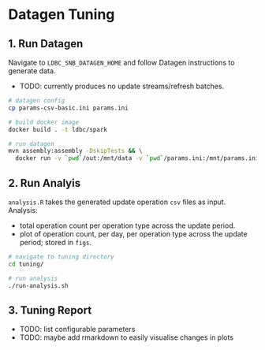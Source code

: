 # Datagen Tuning #

## 1. Run Datagen ##
Navigate to `LDBC_SNB_DATAGEN_HOME` and follow Datagen instructions to generate data. 

+ TODO: currently produces no update streams/refresh batches.

```bash
# datagen config
cp params-csv-basic.ini params.ini

# build docker image 
docker build . -t ldbc/spark

# run datagen
mvn assembly:assembly -DskipTests && \
  docker run -v `pwd`/out:/mnt/data -v `pwd`/params.ini:/mnt/params.ini -v `pwd`/target/ldbc_snb_datagen-0.4.0-SNAPSHOT-jar-with-dependencies.jar:/mnt/datagen.jar ldbc/spark
```

## 2. Run Analyis ## 

`analysis.R` takes the generated update operation `csv` files as input. 
Analysis:
+ total operation count per operation type across the update period. 
+ plot of operation count, per day, per operation type across the update period; stored in `figs`. 

```bash
# navigate to tuning directory
cd tuning/

# run analysis
./run-analysis.sh
```

## 3. Tuning Report ##

+ TODO: list configurable parameters
+ TODO: maybe add rmarkdown to easily visualise changes in plots


